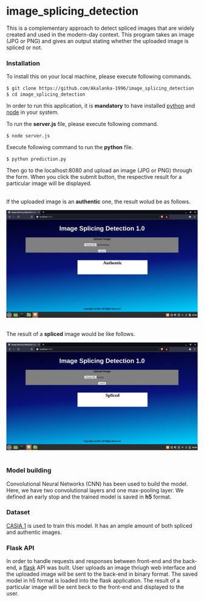 # image_splicing_detection
This is a complementary approach to detect spliced images that are widely created and used in the modern-day context. This program takes an image (JPG or PNG) and gives an output stating whether the uploaded image is spliced or not.

### Installation

To install this on your local machine, please execute following commands.

```
$ git clone https://github.com/Akalanka-1996/image_splicing_detection
$ cd image_splicing_detection
```

In order to run this application, it is **mandatory** to have installed [python](https://www.python.org/) and [node](https://nodejs.org/en/) in your system.

To run the **server.js** file, please execute following command.

```
$ node server.js
```

Execute following command to run the **python** file.

```
$ python prediction.py
```


Then go to the localhost:8080 and upload an image (JPG or PNG) through the form. When you click the submit button, the respective result for a particular image will be displayed.<br><br>




If the uploaded image is an **authentic** one, the result wolud be as follows.


![](images/au.png)<br><br>





The result of a **spliced** image would be like follows.


![](images/sp.png)<br><br>


### Model building

Convolutional Neural Networks (CNN) has been used to build the model. Here, we have two convolutional layers and one max-pooling layer. We defined an early stop and the trained model is saved in **h5** format.

### Dataset

[CASIA 1](https://www.kaggle.com/sophatvathana/casia-dataset) is used to train this model. It has an ample amount of both spliced and authentic images.

### Flask API

In order to handle requests and responses between front-end and the back-end, a [flask](https://flask.palletsprojects.com/en/2.0.x/) API was built. User uploads an image thriugh web interface and the uploaded image will be sent to the back-end in binary format. The saved model in h5 format is loaded into the flask application. The result of a particular image will be sent beck to the front-end and displayed to the user.
